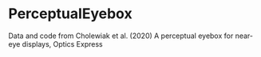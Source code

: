 # PerceptualEyebox
Data and code from Cholewiak et al. (2020) A perceptual eyebox for near-eye displays, Optics Express 
